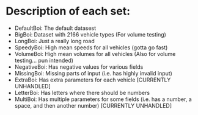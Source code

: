 # Description of each set:

- DefaultBoi: The default datasest
- BigBoi: Dataset with 2166 vehicle types (For volume testing)
- LongBoi: Just a really long road
- SpeedyBoi: High mean speeds for all vehicles (gotta go fast)
- VolumeBoi: High mean volumes for all vehicles (Also for volume testing... pun intended)
- NegativeBoi: Has negative values for various fields
- MissingBoi: Missing parts of input (i.e. has highly invalid input)
- ExtraBoi: Has extra parameters for each vehicle [CURRENTLY UNHANDLED]
- LetterBoi: Has letters where there should be numbers
- MultiBoi: Has multiple parameters for some fields (i.e. has a number, a space, and then another number) [CURRENTLY UNHANDLED]